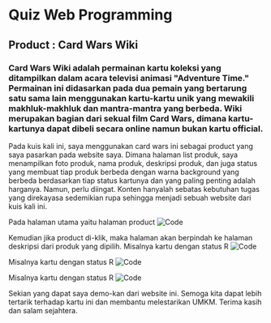 # Quiz Web Programming
## Product : Card Wars Wiki

### Card Wars Wiki adalah permainan kartu koleksi yang ditampilkan dalam acara televisi animasi "Adventure Time." Permainan ini didasarkan pada dua pemain yang bertarung satu sama lain menggunakan kartu-kartu unik yang mewakili makhluk-makhluk dan mantra-mantra yang berbeda. Wiki merupakan bagian dari sekual film Card Wars, dimana kartu-kartunya dapat dibeli secara online namun bukan kartu official.

Pada kuis kali ini, saya menggunakan card wars ini sebagai product yang saya pasarkan pada website saya. Dimana halaman list produk, saya menampilkan foto produk, nama produk, deskripsi produk, dan juga status yang membuat tiap produk berbeda dengan warna background yang berbeda berdasarkan tiap status kartunya dan yang paling penting adalah harganya. Namun, perlu diingat. Konten hanyalah sebatas kebutuhan tugas yang direkayasa sedemikian rupa sehingga menjadi sebuah website dari kuis kali ini. 

Pada halaman utama yaitu halaman product
![Code](https://github.com/fnynglv/QuizWP/blob/main/dokumentasi/PageProduct.png)

Kemudian jika product di-klik, maka halaman akan berpindah ke halaman deskripsi dari produk yang dipilih.
Misalnya kartu dengan status R
![Code](https://github.com/fnynglv/QuizWP/blob/main/dokumentasi/PageProductR.png)

Misalnya kartu dengan status R
![Code](https://github.com/fnynglv/QuizWP/blob/main/dokumentasi/PageProductSR.png)

Misalnya kartu dengan status R
![Code](https://github.com/fnynglv/QuizWP/blob/main/dokumentasi/PageProductSSR.png)

Sekian yang dapat saya demo-kan dari website ini. 
Semoga kita dapat lebih tertarik terhadap kartu ini dan membantu melestarikan UMKM.
Terima kasih dan salam sejahtera.

